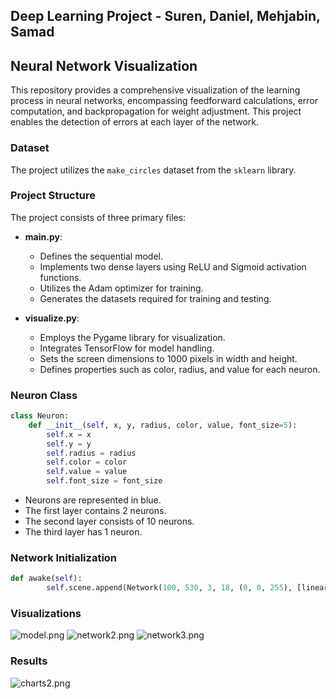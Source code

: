 ## Deep Learning Project - Suren, Daniel, Mehjabin, Samad
## Neural Network Visualization

This repository provides a comprehensive visualization of the learning process in neural networks, encompassing feedforward calculations, error computation, and backpropagation for weight adjustment. This project enables the detection of errors at each layer of the network.

### Dataset

The project utilizes the `make_circles` dataset from the `sklearn` library.

### Project Structure

The project consists of three primary files:
- **main.py**: 
  - Defines the sequential model.
  - Implements two dense layers using ReLU and Sigmoid activation functions.
  - Utilizes the Adam optimizer for training.
  - Generates the datasets required for training and testing.

- **visualize.py**: 
  - Employs the Pygame library for visualization.
  - Integrates TensorFlow for model handling.
  - Sets the screen dimensions to 1000 pixels in width and height.
  - Defines properties such as color, radius, and value for each neuron.

### Neuron Class

```python
class Neuron:
    def __init__(self, x, y, radius, color, value, font_size=5):
        self.x = x
        self.y = y
        self.radius = radius
        self.color = color
        self.value = value
        self.font_size = font_size
```

- Neurons are represented in blue.
- The first layer contains 2 neurons.
- The second layer consists of 10 neurons.
- The third layer has 1 neuron.

### Network Initialization

```python
def awake(self):
        self.scene.append(Network(100, 530, 3, 18, (0, 0, 255), [linear, relu, sigmoid], [], 2, 10, 1))
```

### Visualizations

![model.png](model.png)
![network2.png](network2.png)
![network3.png](network3.png)

### Results

![charts2.png](charts2.png)
